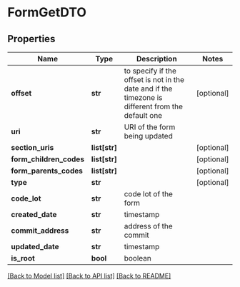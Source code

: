 # FormGetDTO

## Properties
Name | Type | Description | Notes
------------ | ------------- | ------------- | -------------
**offset** | **str** | to specify if the offset is not in the date and if the timezone is different from the default one | [optional] 
**uri** | **str** | URI of the form being updated | 
**section_uris** | **list[str]** |  | [optional] 
**form_children_codes** | **list[str]** |  | [optional] 
**form_parents_codes** | **list[str]** |  | [optional] 
**type** | **str** |  | [optional] 
**code_lot** | **str** | code lot of the form | 
**created_date** | **str** | timestamp | 
**commit_address** | **str** | address of the commit | 
**updated_date** | **str** | timestamp | 
**is_root** | **bool** | boolean | 

[[Back to Model list]](../README.md#documentation-for-models) [[Back to API list]](../README.md#documentation-for-api-endpoints) [[Back to README]](../README.md)


